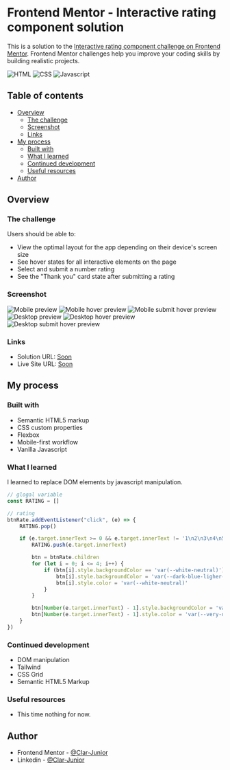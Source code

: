 # Frontend Mentor - Interactive rating component solution

This is a solution to the [Interactive rating component challenge on Frontend Mentor](https://www.frontendmentor.io/challenges/interactive-rating-component-koxpeBUmI). Frontend Mentor challenges help you improve your coding skills by building realistic projects.

![HTML](https://img.shields.io/badge/HTML5-E34F26?style=for-the-badge&logo=html5&logoColor=white)
![CSS](https://img.shields.io/badge/CSS3-1572B6?style=for-the-badge&logo=css3&logoColor=white)
![Javascript](https://img.shields.io/badge/JavaScript-F7DF1E?style=for-the-badge&logo=javascript&logoColor=black)

## Table of contents

- [Overview](#overview)
  - [The challenge](#the-challenge)
  - [Screenshot](#screenshot)
  - [Links](#links)
- [My process](#my-process)
  - [Built with](#built-with)
  - [What I learned](#what-i-learned)
  - [Continued development](#continued-development)
  - [Useful resources](#useful-resources)
- [Author](#author)

## Overview

### The challenge

Users should be able to:

- View the optimal layout for the app depending on their device's screen size
- See hover states for all interactive elements on the page
- Select and submit a number rating
- See the "Thank you" card state after submitting a rating

### Screenshot

![Mobile preview](/myPreview/mobile-preview.png)
![Mobile hover preview](/myPreview/mobile-hover-preview.png)
![Mobile submit hover preview](/myPreview/mobile-submit-hover-preview.png)
![Desktop preview](/myPreview/desktop-preview.png)
![Desktop hover preview](/myPreview/desktop-hover-preview.png)
![Desktop submit hover preview](/myPreview/desktop-submit-hover-preview.png)

### Links

- Solution URL: [Soon](https://your-solution-url.com)
- Live Site URL: [Soon](https://your-live-site-url.com)

## My process

### Built with

- Semantic HTML5 markup
- CSS custom properties
- Flexbox
- Mobile-first workflow
- Vanilla Javascript

### What I learned

I learned to replace DOM elements by javascript manipulation.

```js
// glogal variable
const RATING = []

// rating
btnRate.addEventListener("click", (e) => {
    RATING.pop()

    if (e.target.innerText >= 0 && e.target.innerText != '1\n2\n3\n4\n5') {
        RATING.push(e.target.innerText)

        btn = btnRate.children
        for (let i = 0; i <= 4; i++) {
            if (btn[i].style.backgroundColor == 'var(--white-neutral)') {
                btn[i].style.backgroundColor = 'var(--dark-blue-ligher-neutral)'
                btn[i].style.color = 'var(--white-neutral)'
            }
        }

        btn[Number(e.target.innerText) - 1].style.backgroundColor = 'var(--white-neutral)'
        btn[Number(e.target.innerText) - 1].style.color = 'var(--very-dark-blue-neutral)'
    }
})
```
### Continued development

- DOM manipulation
- Tailwind
- CSS Grid
- Semantic HTML5 Markup

### Useful resources

- This time nothing for now.

## Author

- Frontend Mentor - [@Clar-Junior](https://www.frontendmentor.io/profile/Clar-Junior)
- Linkedin - [@Clar-Junior](https://www.linkedin.com/in/clarival-junior-b40669315/)
